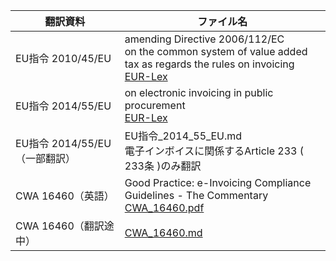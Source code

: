 | 翻訳資料 | ファイル名
| ---- | ----
| EU指令 2010/45/EU | amending Directive 2006/112/EC<br>on the common system of value added tax as regards the rules on invoicing<br>[EUR-Lex](https://eur-lex.europa.eu/legal-content/EN/TXT/PDF/?uri=CELEX:32010L0045&from=EN)
| EU指令 2014/55/EU | on electronic invoicing in public procurement<br>[EUR-Lex](https://eur-lex.europa.eu/legal-content/EN/TXT/HTML/?uri=CELEX:32014L0055&from=EN)
| EU指令 2014/55/EU（一部翻訳） | EU指令_2014_55_EU.md<br>電子インボイスに関係するArticle 233 ( 233条 )のみ翻訳
| CWA 16460（英語） | Good Practice: e-Invoicing Compliance Guidelines - The Commentary<br>[CWA_16460.pdf](CWA_16460.pdf)
| CWA 16460（翻訳途中） | [CWA_16460.md](CWA_16460.md)
